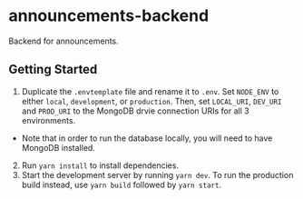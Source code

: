 # announcements-backend

Backend for announcements.

## Getting Started

1. Duplicate the `.envtemplate` file and rename it to `.env`. Set `NODE_ENV` to either `local`, `development`, or `production`. Then, set `LOCAL_URI`, `DEV_URI` and `PROD_URI` to the MongoDB drvie connection URIs for all 3 environments.

- Note that in order to run the database locally, you will need to have MongoDB installed.

2. Run `yarn install` to install dependencies.
3. Start the development server by running `yarn dev`. To run the production build instead, use `yarn build` followed by `yarn start`.
